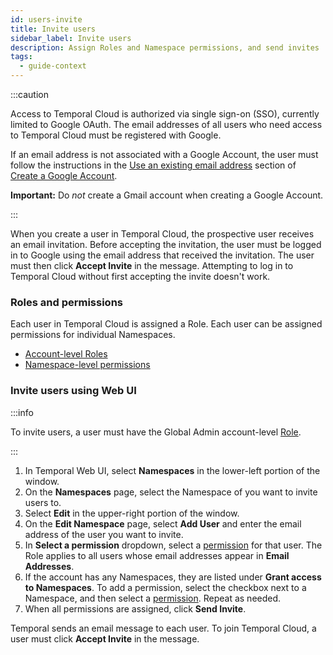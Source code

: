 ```yaml
---
id: users-invite
title: Invite users
sidebar_label: Invite users
description: Assign Roles and Namespace permissions, and send invites
tags:
  - guide-context
---
```


:::caution

Access to Temporal Cloud is authorized via single sign-on (SSO), currently limited to Google OAuth.
The email addresses of all users who need access to Temporal Cloud must be registered with Google.

If an email address is not associated with a Google Account, the user must follow the instructions in the [Use an existing email address](https://support.google.com/accounts/answer/27441?hl=en#existingemail) section of [Create a Google Account](https://support.google.com/accounts/answer/27441).

**Important:** Do _not_ create a Gmail account when creating a Google Account.

:::

When you create a user in Temporal Cloud, the prospective user receives an email invitation.
Before accepting the invitation, the user must be logged in to Google using the email address that received the invitation.
The user must then click **Accept Invite** in the message.
Attempting to log in to Temporal Cloud without first accepting the invite doesn't work.

### Roles and permissions

Each user in Temporal Cloud is assigned a Role.
Each user can be assigned permissions for individual Namespaces.

- [Account-level Roles](/cloud/#account-level-roles)
- [Namespace-level permissions](/cloud/#namespace-level-permissions)

<!--- How to invite users in Temporal Cloud using Web UI --->

### Invite users using Web UI

:::info

To invite users, a user must have the Global Admin account-level [Role](/cloud/#account-level-roles).

:::

1. In Temporal Web UI, select **Namespaces** in the lower-left portion of the window.
2. On the **Namespaces** page, select the Namespace of you want to invite users to.
3. Select **Edit** in the upper-right portion of the window.
4. On the **Edit Namespace** page, select **Add User** and enter the email address of the user you want to invite.
5. In **Select a permission** dropdown, select a [permission](/cloud/#account-level-roles) for that user.
   The Role applies to all users whose email addresses appear in **Email Addresses**.
6. If the account has any Namespaces, they are listed under **Grant access to Namespaces**.
   To add a permission, select the checkbox next to a Namespace, and then select a [permission](/cloud/#namespace-level-permissions).
   Repeat as needed.
7. When all permissions are assigned, click **Send Invite**.

Temporal sends an email message to each user.
To join Temporal Cloud, a user must click **Accept Invite** in the message.
